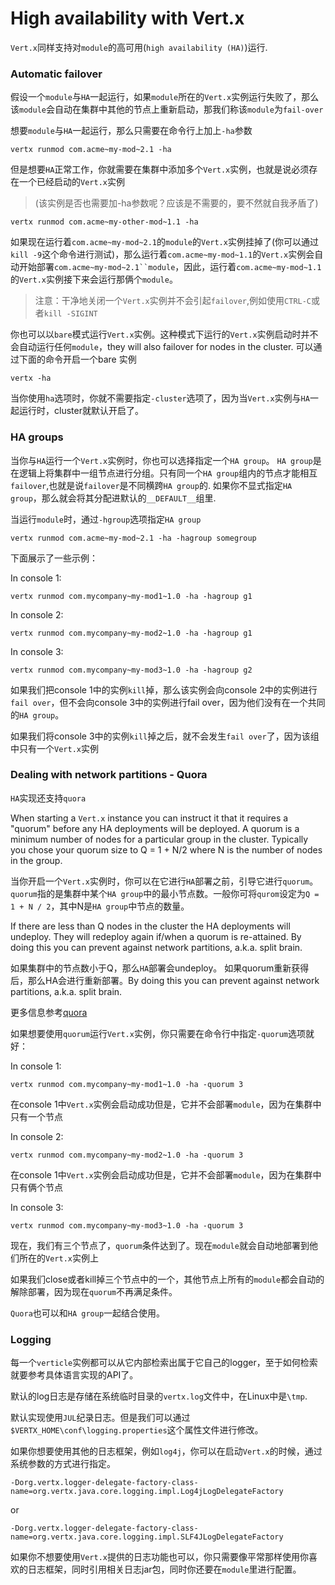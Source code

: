 # High availability with Vert.x

`Vert.x`同样支持对`module`的高可用(`high availability (HA)`)运行.

### Automatic failover

假设一个`module`与`HA`一起运行，如果`module`所在的`Vert.x`实例运行失败了，那么该`module`会自动在集群中其他的节点上重新启动，那我们称该`module`为`fail-over`

想要`module`与`HA`一起运行，那么只需要在命令行上加上`-ha`参数
```
vertx runmod com.acme~my-mod~2.1 -ha
```

但是想要`HA`正常工作，你就需要在集群中添加多个`Vert.x`实例，也就是说必须存在一个已经启动的`Vert.x`实例

> (该实例是否也需要加-ha参数呢？应该是不需要的，要不然就自我矛盾了)
```
vertx runmod com.acme~my-other-mod~1.1 -ha
```

如果现在运行着`com.acme~my-mod~2.1`的`module`的`Vert.x`实例挂掉了(你可以通过`kill -9`这个命令进行测试)，那么运行着`com.acme~my-mod~1.1`的`Vert.x`实例会自动开始部署`com.acme~my-mod~2.1``module`，因此，运行着`com.acme~my-mod~1.1`的`Vert.x`实例接下来会运行那俩个`module`。

> 注意：干净地关闭一个`Vert.x`实例并不会引起`failover`,例如使用`CTRL-C`或者`kill -SIGINT`

你也可以以`bare`模式运行`Vert.x`实例。这种模式下运行的`Vert.x`实例启动时并不会自动运行任何`module`，they will also failover for nodes in the cluster. 可以通过下面的命令开启一个bare 实例
```
vertx -ha
```

当你使用`ha`选项时，你就不需要指定`-cluster`选项了，因为当`Vert.x`实例与`HA`一起运行时，cluster就默认开启了。

### HA groups

当你与`HA`运行一个`Vert.x`实例时，你也可以选择指定一个`HA group`。 `HA group`是在逻辑上将集群中一组节点进行分组。只有同一个`HA group`组内的节点才能相互`failover`,也就是说`failover`是不同横跨`HA group`的. 如果你不显式指定`HA group`，那么就会将其分配进默认的`__DEFAULT__`组里.

当运行`module`时，通过`-hgroup`选项指定`HA group`
```
vertx runmod com.acme~my-mod~2.1 -ha -hagroup somegroup
```
下面展示了一些示例：

In console 1:
```
vertx runmod com.mycompany~my-mod1~1.0 -ha -hagroup g1
```
In console 2:
```
vertx runmod com.mycompany~my-mod2~1.0 -ha -hagroup g1
```
In console 3:
```
vertx runmod com.mycompany~my-mod3~1.0 -ha -hagroup g2
```

如果我们把console 1中的实例`kill`掉，那么该实例会向console 2中的实例进行`fail over`，但不会向console 3中的实例进行fail over，因为他们没有在一个共同的`HA group`。

如果我们将console 3中的实例`kill`掉之后，就不会发生`fail over`了，因为该组中只有一个`Vert.x`实例

### Dealing with network partitions - Quora

`HA`实现还支持`quora`

When starting a `Vert.x` instance you can instruct it that it requires a "quorum" before any HA deployments will be deployed. A quorum is a minimum number of nodes for a particular group in the cluster. Typically you chose your quorum size to Q = 1 + N/2 where N is the number of nodes in the group.

当你开启一个`Vert.x`实例时，你可以在它进行`HA`部署之前，引导它进行`quorum`。`quorum`指的是集群中某个`HA group`中的最小节点数。一般你可将`qurom`设定为`Q = 1 + N / 2`，其中N是`HA group`中节点的数量。

If there are less than Q nodes in the cluster the HA deployments will undeploy. They will redeploy again if/when a quorum is re-attained. By doing this you can prevent against network partitions, a.k.a. split brain.

如果集群中的节点数小于Q，那么`HA`部署会undeploy。 如果quorum重新获得后，那么HA会进行重新部署。By doing this you can prevent against network partitions, a.k.a. split brain.

更多信息参考[quora]()

如果想要使用`quorum`运行`Vert.x`实例，你只需要在命令行中指定`-quorum`选项就好：

In console 1:
```
vertx runmod com.mycompany~my-mod1~1.0 -ha -quorum 3
```

在console 1中`Vert.x`实例会启动成功但是，它并不会部署`module`，因为在集群中只有一个节点

In console 2:
```
vertx runmod com.mycompany~my-mod2~1.0 -ha -quorum 3
```
在console 1中`Vert.x`实例会启动成功但是，它并不会部署`module`，因为在集群中只有俩个节点

In console 3:
```
vertx runmod com.mycompany~my-mod3~1.0 -ha -quorum 3
```

现在，我们有三个节点了，`quorum`条件达到了。现在`module`就会自动地部署到他们所在的`Vert.x`实例上

如果我们close或者kill掉三个节点中的一个，其他节点上所有的`module`都会自动的解除部署，因为现在`quorum`不再满足条件。

`Quora`也可以和`HA group`一起结合使用。

### Logging

每一个`verticle`实例都可以从它内部检索出属于它自己的logger，至于如何检索就要参考具体语言实现的API了。

默认的log日志是存储在系统临时目录的`vertx.log`文件中，在Linux中是`\tmp`.

默认实现使用`JUL`纪录日志。但是我们可以通过`$VERTX_HOME\conf\logging.properties`这个属性文件进行修改。

如果你想要使用其他的日志框架，例如`log4j`，你可以在启动`Vert.x`的时候，通过系统参数的方式进行指定。
```
-Dorg.vertx.logger-delegate-factory-class-name=org.vertx.java.core.logging.impl.Log4jLogDelegateFactory
```
or
```
-Dorg.vertx.logger-delegate-factory-class-name=org.vertx.java.core.logging.impl.SLF4JLogDelegateFactory
```

如果你不想要使用`Vert.x`提供的日志功能也可以，你只需要像平常那样使用你喜欢的日志框架，同时引用相关日志jar包，同时你还要在`module`里进行配置。